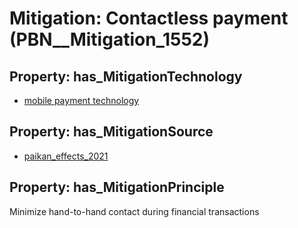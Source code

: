 # Mitigation: __Contactless payment__ (PBN__Mitigation_1552)

## Property: has_MitigationTechnology

* [mobile payment technology](../Technology/PBN__Technology_3916)

## Property: has_MitigationSource

* [paikan_effects_2021](../Article/PBN__Article_134)

## Property: has_MitigationPrinciple

Minimize hand-to-hand contact during financial transactions

